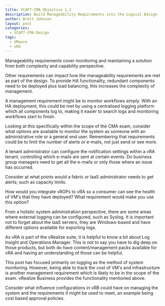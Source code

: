 ```yaml
---
title: VCAP7-CMA Objective 1.2
description: Build Manageability Requirements into the Logical Design
author: Brett Johnson
layout: post
categories:
  - VCAP7-CMA-Design
tags: 
  - VMware
  - vRA
---
```


Manageability requirements cover monitoring and maintaining a solution from both complexity and capability perspective. 

Other requirements can impact how the manageability requirements are met as part of the design. To provide HA functionality, redundant components need to be deployed plus load balancing, this increases the complexity of management. 

A management requirement might be to monitor workflows simply. With an HA deployment, this could be met by using a centralised logging platform which all components log to, making it easier to search logs and monitoring workflows start to finish.

Looking at this specifically within the scope of the CMA exam, consider what options are available to monitor the system as someone with an administrative role or a general end user. Remembering that requirements could be to limit the number of alerts or e-mails, not just send or see more.

A tenant administrator can configure the notification settings within a vRA tenant, controlling which e-mails are sent at certain events. Do business group managers need to get all the e-mails or only those where an issue has occurred.

Consider at what points would a fabric or IaaS administrator needs to get alerts; such as capacity limits.

How would you integrate vROPs to vRA so a consumer can see the health of VM's that they have deployed? What requirement would make you use this option?

From a holistic system administration perspective, there are some areas where external logging can be configured, such as Syslog. It is important not to forget about the IaaS servers, they are Windows-based and have different options available for exporting logs. 

As vRA is part of the vRealize suite, it is helpful to know a bit about Log Insight and Operations Manager. This is not to say you have to dig deep on those products, but both do have content/management packs available for vRA and having an understanding of those can be helpful.

This post has focused primarily on logging as the method of system monitoring. However, being able to track the cost of VM's and infrastructure is another management requirement which is likely to be in the scope of the exam. vRealize Business provides the functionality mentioned above. 

Consider what influence configurations in vRB could have on managing the system and the requirements it might be used to meet, an example being cost based approval policies.
